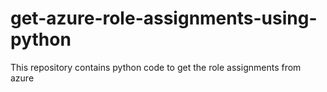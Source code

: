 # get-azure-role-assignments-using-python
This repository contains python code to get the role assignments from azure
